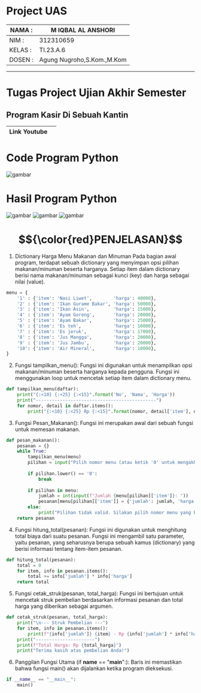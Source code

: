 # Project UAS

| NAMA  :| M IQBAL AL ANSHORI |
| --- | --- |
| NIM   :| 312310659 |
| KELAS :| TI.23.A.6 |
| DOSEN :| Agung Nugroho,S.Kom.,M.Kom |

<Hr>

# Tugas Project Ujian Akhir Semester

## **Program Kasir Di Sebuah Kantin**<br>

|Link Youtube|  |
| --- | --- |

# Code Program Python
![gambar](Screenshot/ss1.png)

# Hasil Program Python
![gambar](Screenshot/HasilOuput1.png)
![gambar](Screenshot/HasilOutput2.png)
![gambar](Screenshot/HasilOutput3.png)

# $${\color{red}PENJELASAN}$$

1. Dictionary Harga Menu Makanan dan Minuman
Pada bagian awal program, terdapat sebuah dictionary yang menyimpan opsi pilihan makanan/minuman beserta harganya. Setiap item dalam dictionary berisi nama makanan/minuman sebagai kunci (key) dan harga sebagai nilai (value).
```python
menu = {
    '1' : {'item': 'Nasi Liwet',        'harga': 40000},
    '2' : {'item': 'Ikan Gurame Bakar', 'harga': 50000},
    '3' : {'item': 'Ikan Asin',         'harga': 15000},
    '4' : {'item': 'Ayam Goreng',       'harga': 20000},
    '5' : {'item': 'Ayam Bakar',        'harga': 25000},
    '6' : {'item': 'Es teh',            'harga': 10000},
    '7' : {'item': 'Es jeruk',          'harga': 17000},
    '8' : {'item': 'Jus Mangga',        'harga': 20000},
    '9' : {'item': 'Jus Jambu',         'harga': 20000},
    '10': {'item': 'Air Mineral',       'harga': 10000},
}
```

2. Fungsi tampilkan_menu():
Fungsi ini digunakan untuk menampilkan opsi makanan/minuman beserta harganya kepada pengguna. Fungsi ini menggunakan loop untuk mencetak setiap item dalam dictionary menu.
```python
def tampilkan_menu(daftar):
    print("{:<10} {:<25} {:<15}".format('No', 'Nama', 'Harga'))
    print("---------------------------------------------")
    for nomor, detail in daftar.items():
        print("{:<10} {:<25} Rp {:<15}".format(nomor, detail['item'], detail['harga']))
```

3. Fungsi Pesan_Makanan():
Fungsi ini merupakan awal dari sebuah fungsi untuk memesan makanan.
```python
def pesan_makanan():
    pesanan = {}
    while True:
        tampilkan_menu(menu)
        pilihan = input("Pilih nomor menu (atau ketik '0' untuk mengakhiri): ")
        
        if pilihan.lower() == '0':
            break
        
        if pilihan in menu:
            jumlah = int(input(f"Jumlah {menu[pilihan]['item']}: "))
            pesanan[menu[pilihan]['item']] = {'jumlah': jumlah, 'harga': menu[pilihan]['harga']}
        else:
            print("Pilihan tidak valid. Silakan pilih nomor menu yang benar.")
    return pesanan
```
4. Fungsi hitung_total(pesanan):
Fungsi ini digunakan untuk menghitung total biaya dari suatu pesanan. Fungsi ini mengambil satu parameter, yaitu pesanan, yang seharusnya berupa sebuah kamus (dictionary) yang berisi informasi tentang item-item pesanan.
```python
def hitung_total(pesanan):
    total = 0
    for item, info in pesanan.items():
        total += info['jumlah'] * info['harga']
    return total
```
5. Fungsi cetak_struk(pesanan, total_harga):
Fungsi ini bertujuan untuk mencetak struk pembelian berdasarkan informasi pesanan dan total harga yang diberikan sebagai argumen.
```python
def cetak_struk(pesanan, total_harga):
    print("\n--- Struk Pembelian ---")
    for item, info in pesanan.items():
        print(f"{info['jumlah']} {item} - Rp {info['jumlah'] * info['harga']}")
    print("----------------------")
    print(f"Total Harga: Rp {total_harga}")
    print("Terima kasih atas pembelian Anda!")
```
6.  Panggilan Fungsi Utama (if __name__ == "__main__":):
Baris ini memastikan bahwa fungsi main() akan dijalankan ketika program dieksekusi.
```python
if __name__ == "__main__":
    main()
```
